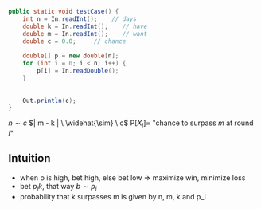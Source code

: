 
```java
public static void testCase() {
	int n = In.readInt();    // days
	double k = In.readInt();    // have
	double m = In.readInt();    // want
	double c = 0.0;		// chance
	
	double[] p = new double[n];
	for (int i = 0; i < n; i++) {
		p[i] = In.readDouble();
	}
	
	
	Out.println(c);
}
```

$n \sim c$
$| m - k | \ \widehat{\sim} \ c$ 
$\mathrm{P}[X_{i}] =$ "chance to surpass $m$ at round $i$"

## Intuition
- when p is high, bet high, else bet low \=> maximize win, minimize loss
- bet $p_{i}k$, that way $b \sim p_{i}$
- probability that k surpasses m is given by n, m, k and p_i
